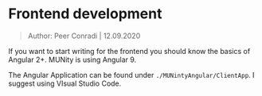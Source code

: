 # Frontend development

> Author: Peer Conradi
> | 12.09.2020

If you want to start writing for the frontend you should know the basics of Angular 2+.
MUNity is using Angular 9. 

The Angular Application can be found under ```./MUNintyAngular/ClientApp```. I suggest using VIsual Studio Code.